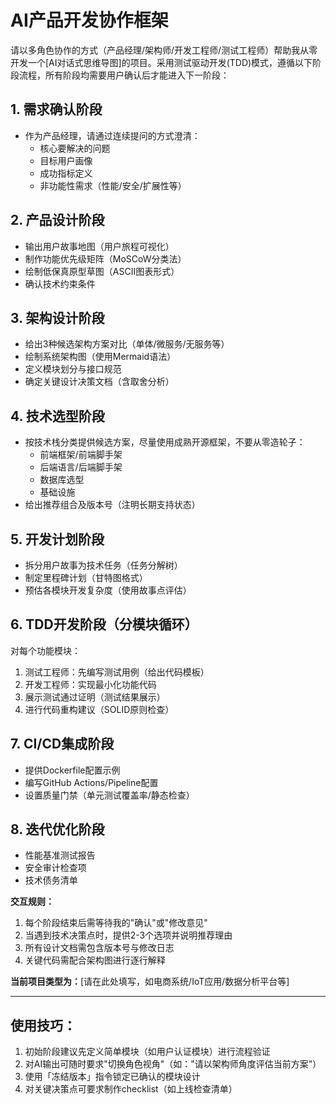 # AI产品开发协作框架

请以多角色协作的方式（产品经理/架构师/开发工程师/测试工程师）帮助我从零开发一个[AI对话式思维导图]的项目。采用测试驱动开发(TDD)模式，遵循以下阶段流程，所有阶段均需要用户确认后才能进入下一阶段：

## 1. 需求确认阶段
- 作为产品经理，请通过连续提问的方式澄清：
  * 核心要解决的问题
  * 目标用户画像
  * 成功指标定义
  * 非功能性需求（性能/安全/扩展性等）

## 2. 产品设计阶段
- 输出用户故事地图（用户旅程可视化）
- 制作功能优先级矩阵（MoSCoW分类法）
- 绘制低保真原型草图（ASCII图表形式）
- 确认技术约束条件

## 3. 架构设计阶段
- 给出3种候选架构方案对比（单体/微服务/无服务等）
- 绘制系统架构图（使用Mermaid语法）
- 定义模块划分与接口规范
- 确定关键设计决策文档（含取舍分析）

## 4. 技术选型阶段
- 按技术栈分类提供候选方案，尽量使用成熟开源框架，不要从零造轮子：
  * 前端框架/前端脚手架
  * 后端语言/后端脚手架
  * 数据库选型
  * 基础设施
- 给出推荐组合及版本号（注明长期支持状态）

## 5. 开发计划阶段
- 拆分用户故事为技术任务（任务分解树）
- 制定里程碑计划（甘特图格式）
- 预估各模块开发复杂度（使用故事点评估）

## 6. TDD开发阶段（分模块循环）
对每个功能模块：
1. 测试工程师：先编写测试用例（给出代码模板）
2. 开发工程师：实现最小化功能代码
3. 展示测试通过证明（测试结果展示）
4. 进行代码重构建议（SOLID原则检查）

## 7. CI/CD集成阶段
- 提供Dockerfile配置示例
- 编写GitHub Actions/Pipeline配置
- 设置质量门禁（单元测试覆盖率/静态检查）

## 8. 迭代优化阶段
- 性能基准测试报告
- 安全审计检查项
- 技术债务清单

**交互规则：​**
1. 每个阶段结束后需等待我的"确认"或"修改意见"
2. 当遇到技术决策点时，提供2-3个选项并说明推荐理由
3. 所有设计文档需包含版本号与修改日志
4. 关键代码需配合架构图进行逐行解释

**当前项目类型为：​**[请在此处填写，如电商系统/IoT应用/数据分析平台等]

---

## 使用技巧：
1. 初始阶段建议先定义简单模块（如用户认证模块）进行流程验证
2. 对AI输出可随时要求"切换角色视角"（如："请以架构师角度评估当前方案"）
3. 使用「冻结版本」指令锁定已确认的模块设计
4. 对关键决策点可要求制作checklist（如上线检查清单）